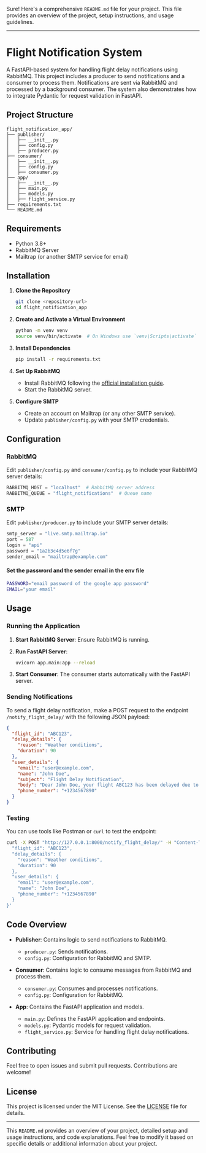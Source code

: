 Sure! Here's a comprehensive `README.md` file for your project. This file provides an overview of the project, setup instructions, and usage guidelines.

---

# Flight Notification System

A FastAPI-based system for handling flight delay notifications using RabbitMQ. This project includes a producer to send notifications and a consumer to process them. Notifications are sent via RabbitMQ and processed by a background consumer. The system also demonstrates how to integrate Pydantic for request validation in FastAPI.

## Project Structure

```
flight_notification_app/
├── publisher/
│   ├── __init__.py
│   ├── config.py
│   ├── producer.py
├── consumer/
│   ├── __init__.py
│   ├── config.py
│   ├── consumer.py
├── app/
│   ├── __init__.py
│   ├── main.py
│   ├── models.py
│   ├── flight_service.py
├── requirements.txt
└── README.md
```

## Requirements

- Python 3.8+
- RabbitMQ Server
- Mailtrap (or another SMTP service for email)

## Installation

1. **Clone the Repository**

   ```bash
   git clone <repository-url>
   cd flight_notification_app
   ```

2. **Create and Activate a Virtual Environment**

   ```bash
   python -m venv venv
   source venv/bin/activate  # On Windows use `venv\Scripts\activate`
   ```

3. **Install Dependencies**

   ```bash
   pip install -r requirements.txt
   ```

4. **Set Up RabbitMQ**

   - Install RabbitMQ following the [official installation guide](https://www.rabbitmq.com/download.html).
   - Start the RabbitMQ server.

5. **Configure SMTP**

   - Create an account on Mailtrap (or any other SMTP service).
   - Update `publisher/config.py` with your SMTP credentials.

## Configuration

### RabbitMQ

Edit `publisher/config.py` and `consumer/config.py` to include your RabbitMQ server details:

```python
RABBITMQ_HOST = "localhost"  # RabbitMQ server address
RABBITMQ_QUEUE = "flight_notifications"  # Queue name
```

### SMTP

Edit `publisher/producer.py` to include your SMTP server details:

```python
smtp_server = "live.smtp.mailtrap.io"
port = 587
login = "api"
password = "1a2b3c4d5e6f7g"
sender_email = "mailtrap@example.com"
```

#### Set the password and the sender email in the env file

```bash
PASSWORD="email password of the google app password"
EMAIL="your email"
```

## Usage

### Running the Application

1. **Start RabbitMQ Server**: Ensure RabbitMQ is running.

2. **Run FastAPI Server**:

   ```bash
   uvicorn app.main:app --reload
   ```

3. **Start Consumer**: The consumer starts automatically with the FastAPI server.

### Sending Notifications

To send a flight delay notification, make a POST request to the endpoint `/notify_flight_delay/` with the following JSON payload:

```json
{
  "flight_id": "ABC123",
  "delay_details": {
    "reason": "Weather conditions",
    "duration": 90
  },
  "user_details": {
    "email": "user@example.com",
    "name": "John Doe",
    "subject": "Flight Delay Notification",
    "body": "Dear John Doe, your flight ABC123 has been delayed due to weather conditions. Estimated delay is 90 minutes.",
    "phone_number": "+1234567890"
  }
}
```

### Testing

You can use tools like Postman or `curl` to test the endpoint:

```bash
curl -X POST "http://127.0.0.1:8000/notify_flight_delay/" -H "Content-Type: application/json" -d '{
  "flight_id": "ABC123",
  "delay_details": {
    "reason": "Weather conditions",
    "duration": 90
  },
  "user_details": {
    "email": "user@example.com",
    "name": "John Doe",
    "phone_number": "+1234567890"
  }
}'
```

## Code Overview

- **Publisher**: Contains logic to send notifications to RabbitMQ.
  - `producer.py`: Sends notifications.
  - `config.py`: Configuration for RabbitMQ and SMTP.
- **Consumer**: Contains logic to consume messages from RabbitMQ and process them.

  - `consumer.py`: Consumes and processes notifications.
  - `config.py`: Configuration for RabbitMQ.

- **App**: Contains the FastAPI application and models.
  - `main.py`: Defines the FastAPI application and endpoints.
  - `models.py`: Pydantic models for request validation.
  - `flight_service.py`: Service for handling flight delay notifications.

## Contributing

Feel free to open issues and submit pull requests. Contributions are welcome!

## License

This project is licensed under the MIT License. See the [LICENSE](LICENSE) file for details.

---

This `README.md` provides an overview of your project, detailed setup and usage instructions, and code explanations. Feel free to modify it based on specific details or additional information about your project.
